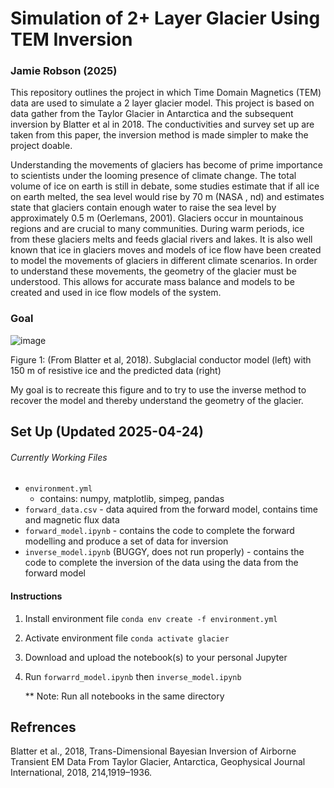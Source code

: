 # Simulation of 2+ Layer Glacier Using TEM Inversion
### Jamie Robson (2025)

This repository outlines the project in which Time Domain Magnetics (TEM) data are used to simulate a 2 layer glacier model. This project is based on data gather from the Taylor Glacier in Antarctica and the subsequent inversion by Blatter et al in 2018. The conductivities and survey set up are taken from this paper, the inversion method is made simpler to make the project doable.

Understanding the movements of glaciers has become of prime importance to scientists under the looming presence of climate change. The total volume of ice on earth is still in debate, some studies estimate that if all ice on earth melted, the sea level would rise by 70 m (NASA , nd) and estimates state that glaciers contain enough water to raise the sea level by approximately 0.5 m (Oerlemans, 2001). Glaciers occur in mountainous regions and are crucial to many communities. During warm periods, ice from these glaciers melts and feeds glacial rivers and lakes. It is also well known that ice in glaciers moves and models of ice flow have been created to model the movements of glaciers in different climate scenarios.  In order to understand these movements, the geometry of the glacier must be understood. This allows for accurate mass balance and models to be created and used in ice flow models of the system.

### Goal
![image](https://github.com/user-attachments/assets/4bc0d632-6f19-4e69-87b0-83d079ddbe95)

Figure 1: (From Blatter et al, 2018). Subglacial conductor model (left) with 150 m of resistive ice and the predicted data (right)

My goal is to recreate this figure and to try to use the inverse method to recover the model and thereby understand the geometry of the glacier.


## Set Up (Updated 2025-04-24)
###### Currently Working Files
- `environment.yml`
    - contains: numpy, matplotlib, simpeg, pandas
- `forward_data.csv`
      - data aquired from the forward model, contains time and magnetic flux data
- `forward_model.ipynb`
      - contains the code to complete the forward modelling and produce a set of data for inversion
- `inverse_model.ipynb` (BUGGY, does not run properly)
      - contains the code to complete the inversion of the data using the data from the forward model

#### Instructions
1. Install environment file `conda env create -f environment.yml`
2. Activate environment file  `conda activate glacier`
3. Download and upload the notebook(s) to your personal Jupyter
4. Run `forwarrd_model.ipynb` then `inverse_model.ipynb`
   
   ** Note: Run all notebooks in the same directory

## Refrences
Blatter et al., 2018, Trans-Dimensional Bayesian Inversion of Airborne Transient EM Data From Taylor Glacier, Antarctica, Geophysical Journal International, 2018, 214,1919–1936.
